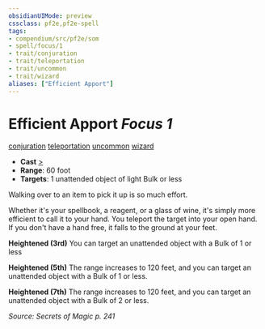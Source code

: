 ```yaml
---
obsidianUIMode: preview
cssclass: pf2e,pf2e-spell
tags:
- compendium/src/pf2e/som
- spell/focus/1
- trait/conjuration
- trait/teleportation
- trait/uncommon
- trait/wizard
aliases: ["Efficient Apport"]
---
```

# Efficient Apport *Focus 1*   
[conjuration](conjuration.md "Conjuration School Trait")  [teleportation](teleportation.md "Teleportation Effect Trait")  [uncommon](uncommon.md "Uncommon Rarity Trait")  [wizard](Reference/Rules/Traits/wizard.md "Wizard Class Trait")  

- **Cast** [>](chapter-9-playing-the-game.md#Actions "Single Action") 
- **Range**: 60 foot
- **Targets**: 1 unattended object of light Bulk or less

Walking over to an item to pick it up is so much effort.

Whether it's your spellbook, a reagent, or a glass of wine, it's simply more efficient to call it to your hand. You teleport the target into your open hand. If you don't have a hand free, it falls to the ground at your feet.

**Heightened (3rd)** You can target an unattended object with a Bulk of 1 or less

**Heightened (5th)** The range increases to 120 feet, and you can target an unattended object with a Bulk of 1 or less.

**Heightened (7th)** The range increases to 120 feet, and you can target an unattended object with a Bulk of 2 or less.

*Source: Secrets of Magic p. 241*